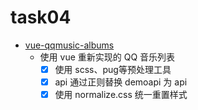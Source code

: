 # task04

- [vue-qqmusic-albums](./vue-qqmusic-albums)
  - 使用 vue 重新实现的 QQ 音乐列表
    - [x] 使用 scss、pug等预处理工具
    - [x] api 通过正则替换 demoapi 为 api
    - [x] 使用 normalize.css 统一重置样式